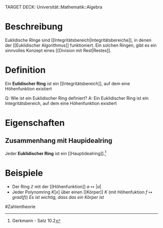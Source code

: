 TARGET DECK: Universität::Mathematik::Algebra

# Beschreibung
Euklidische RInge sind [[Integritätsbereich|Integritätsbereiche]], in denen der [[Euklidischer Algorithmus]] funktioniert.
Ein solchen Ringen, gibt es ein sinnvolles Konzept eines [[Division mit Rest|Restes]].

# Definition
Ein **Eulidischer Ring** ist ein [[Integritätsbereich]], auf dem eine Höhenfunktion existiert

Q: Wie ist ein Euklidischer Ring definiert?
A: Ein Euklidischer Ring ist ein Integritätsbereich, auf dem eine Höhenfunktion existiert
<!--ID: 1642761436933-->




# Eigenschaften
## Zusammenhang mit Haupidealring
Jeder **Euklidischer Ring** ist ein [[Hauptidealring]].[^1]


# Beispiele
- Der Ring $\mathbb{Z}$ mit der [[Höhenfunktion]] $a \mapsto |a|$
- Jeder Polynomring $K[x]$ über einen [[Körper]] $K$ (mit Höhenfuktion $f \mapsto grad(f)$)
*Es ist wichtig, dass das ein Körper ist*


#Zahlentheorie 

[^1]: Gerkmann - Satz 10.2